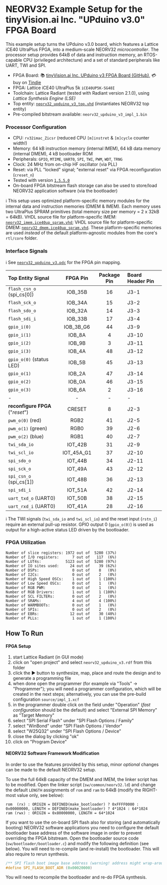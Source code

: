 # NEORV32 Example Setup for the tinyVision.ai Inc. "UPduino v3.0" FPGA Board


This example setup turns the UPduino v3.0 board, which features a Lattice iCE40 UltraPlus FPGA, into a medium-scale NEORV32 *microcontroller*.
The processor setup provides 64kB of data and instruction memory, an RTOS-capable CPU (privileged architecture) and a set of standard peripherals like UART, TWI and SPI.


* FPGA Board: :books: [tinyVision.ai Inc. UPduino v3 FPGA Board (GitHub)](https://github.com/tinyvision-ai-inc/UPduino-v3.0/), :credit_card: buy on [Tindie](https://www.tindie.com/products/tinyvision_ai/upduino-v30-low-cost-lattice-ice40-fpga-board/)
* FPGA: Lattice iCE40 UltraPlus 5k `iCE40UP5K-SG48I`
* Toolchain: Lattice Radiant (tested with Radiant version 2.1.0), using *Lattice Synthesis Engine (LSE)*
* Top entity: [`neorv32_upduino_v3_top.vhd`](https://github.com/stnolting/neorv32/blob/master/boards/UPduino_v3/neorv32_upduino_v3_top.vhd) (instantiates NEORV32 top entity)
* Pre-compiled bitstream available: `neorv32_upduino_v3_impl_1.bin`


### Processor Configuration

* CPU: `rv32imac_Zicsr` (reduced CPU `[m]instret` & `[m]cycle` counter width!)
* Memory: 64 kB instruction memory (internal IMEM), 64 kB data memory (internal DMEM), 4 kB bootloader ROM
* Peripherals: `GPIO`, `MTIME`, `UART0`, `SPI`, `TWI`, `PWM`, `WDT`, `TRNG`
* Clock: 24 MHz from on-chip HF oscillator (via PLL)
* Reset: via PLL "locked" signal; "external reset" via FPGA reconfiguration (`creset_n`)
* Tested with version [`1.5.5.0`](https://github.com/stnolting/neorv32/blob/master/CHANGELOG.md)
* On-board FPGA bitstream flash storage can also be used to store/load NEORV32 application software (via the bootloader)

:information_source: This setup uses optimized platform-specific memory modules for the internal data and instruction memories (DMEM & IMEM). Each memory uses two
UltraPlus SPRAM primitives (total memory size per memory = 2 x 32kB = 64kB). VHDL source file for platform-specific IMEM: [`neorv32_imem.ice40up_spram.vhd`](https://github.com/stnolting/neorv32/blob/master/boards/UPduino_v3/neorv32_imem.ice40up_spram.vhd);
VHDL source file for platform-specific DMEM: [`neorv32_dmem.ice40up_spram.vhd`](https://github.com/stnolting/neorv32/blob/master/boards/UPduino_v3/neorv32_dmem.ice40up_spram.vhd).
These platform-specific memories are used *instead* of the default platform-agnostic modules from the core's `rtl/core` folder.


### Interface Signals

:information_source: See [`neorv32_upduino_v3.pdc`](https://github.com/stnolting/neorv32/blob/master/boards/UPduino_v3/neorv32_upduino_v3.pdc)
for the FPGA pin mapping.

| Top Entity Signal             | FPGA Pin   | Package Pin  | Board Header Pin |
|:------------------------------|:----------:|:------------:|:-----------------|
| `flash_csn_o` (spi_cs[0])     | IOB_35B    | 16           | J3-1             |
| `flash_sck_o`                 | IOB_34A    | 15           | J3-2             |
| `flash_sdo_o`                 | IOB_32A    | 14           | J3-3             |
| `flash_sdi_i`                 | IOB_33B    | 17           | J3-4             |
| `gpio_i(0)`                   | IOB_3B_G6  | 44           | J3-9             |
| `gpio_i(1)`                   | IOB_8A     | 4            | J3-10            |
| `gpio_i(2)`                   | IOB_9B     | 3            | J3-11            |
| `gpio_i(3)`                   | IOB_4A     | 48           | J3-12            |
| `gpio_o(0)` (status LED)      | IOB_5B     | 45           | J3-13            |
| `gpio_o(1)`                   | IOB_2A     | 47           | J3-14            |
| `gpio_o(2)`                   | IOB_0A     | 46           | J3-15            |
| `gpio_o(3)`                   | IOB_6A     | 2            | J3-16            |
| -                             | -          | -            | -                |
| **reconfigure FPGA** ("_reset_") | CRESET  | 8            | J2-3             |
| `pwm_o(0)` (red)              | RGB2       | 41           | J2-5             |
| `pwm_o(1)` (green)            | RGB0       | 39           | J2-6             |
| `pwm_o(2)` (blue)             | RGB1       | 40           | J2-7             |
| `twi_sda_io`                  | IOT_42B    | 31           | J2-9             |
| `twi_scl_io`                  | IOT_45A_G1 | 37           | J2-10            |
| `spi_sdo_o`                   | IOT_44B    | 34           | J2-11            |
| `spi_sck_o`                   | IOT_49A    | 43           | J2-12            |
| `spi_csn_o` (spi_cs[1])       | IOT_48B    | 36           | J2-13            |
| `spi_sdi_i`                   | IOT_51A    | 42           | J2-14            |
| `uart_txd_o` (UART0)          | IOT_50B    | 38           | J2-15            |
| `uart_rxd_i` (UART0)          | IOT_41A    | 28           | J2-16            |

:information_source: The TWI signals (`twi_sda_io` and `twi_scl_io`) and the reset input (`rstn_i`) require an external pull-up resistor. GPIO output 0 (`gpio_o(0)`) is used as output for a high-active status LED driven by the bootloader.


### FPGA Utilization

```
Number of slice registers: 1972 out of  5280 (37%)
Number of I/O registers:      7 out of   117  (6%)
Number of LUT4s:           5123 out of  5280 (97%)
Number of IO sites used:     24 out of    39 (62%)
Number of DSPs:               0 out of    8   (0%)
Number of I2Cs:               0 out of    2   (0%)
Number of High Speed OSCs:    1 out of    1 (100%)
Number of Low Speed OSCs:     0 out of    1   (0%)
Number of RGB PWM:            0 out of    1   (0%)
Number of RGB Drivers:        1 out of    1 (100%)
Number of SCL FILTERs:        0 out of    2   (0%)
Number of SRAMs:              4 out of    4 (100%)
Number of WARMBOOTs:          0 out of    1   (0%)
Number of SPIs:               0 out of    2   (0%)
Number of EBRs:              12 out of    30 (40%)
Number of PLLs:               1 out of    1 (100%)
```

## How To Run

#### FPGA Setup

1. start Lattice Radiant (in GUI mode)
2. click on "open project" and select `neorv32_upduino_v3.rdf` from this folder
3. click the :arrow_forward: button to synthesize, map, place and route the design and to generate a programming file
4. when done open the programmer (for example via "Tools" -> "Programmer"); you will need a programmer configuration, which will be created in the next steps; alternatively,
you can use the pre-build configuration `source/impl_1.xcf`
5. in the programmer double click on the field under "Operation" (_fast configuration_ should be the default) and select "External SPI Memory" as "Target Memory"
6. select "SPI Serial Flash" under "SPI Flash Options / Family"
7. select "WinBond" under "SPI Flash Options / Vendor"
8. select "W25Q32" under "SPI Flash Options / Device"
9. close the dialog by clicking "ok"
10. click on "Program Device"


#### NEORV32 Software Framework Modification

In order to use the features provided by this setup, minor *optional* changes can be made to the default NEORV32 setup.

To use the full 64kB capacity of the DMEM and IMEM, the linker script has to be modified. Open the linker script (`sw/common/neorv32.ld`) and change the default `LENGTH` assignments of `rom` and `ram` to 64kB (modify the RIGHT-most value only, see below):

```
rom  (rx) : ORIGIN = DEFINED(make_bootloader) ? 0xFFFF0000 : 0x00000000, LENGTH = DEFINED(make_bootloader) ? 4*1024 : 64*1024
ram (rwx) : ORIGIN = 0x80000000, LENGTH = 64*1024
```

If you want to use the on-board SPI flash also for storing (and automatically booting) NEORV32 software applications you need to configure the default bootloader base address of the
software image in order to prevent overriding the FPGA bitstream. Open the bootloader source code (`sw/bootloader/bootloader.c`) and modify the following definition (see below). 
You will need to re-compile (and re-install) the bootloader. This will also require to rerun synthesis.

```c
/** SPI flash boot image base address (warning! address might wrap-around!) */
#define SPI_FLASH_BOOT_ADR (0x00020000)
```

You will need to recompile the bootloader and re-do FPGA synthesis.
